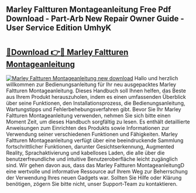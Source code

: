 ## Marley Faltturen Montageanleitung Free Pdf Download - Part-Arb New Repair Owner Guide - User Service Edition UmhyK

# <h2><a href="http://df7oy8m.blite.top/?on=Marley+Faltturen+Montageanleitung">🔗Download 👉🔴 Marley Faltturen Montageanleitung</a></h2>

[![Marley Faltturen Montageanleitung new download](https://i.imgur.com/lujVjoI.png)](http://df7oy8m.blite.top/?on=Marley+Faltturen+Montageanleitung)
Hallo und herzlich willkommen zur Bedienungsanleitung für Ihr neu ausgepacktes Marley Faltturen Montageanleitung. Dieses Handbuch soll Ihnen helfen, das Beste aus Ihrem Produkt herauszuholen, indem es einen umfassenden Überblick über seine Funktionen, den Installationsprozess, die Bedienungsanleitung, Wartungstipps und Fehlerbehebungsverfahren gibt. Bevor Sie Ihr Marley Faltturen Montageanleitung verwenden, nehmen Sie sich bitte einen Moment Zeit, um dieses Handbuch sorgfältig zu lesen. Es enthält detaillierte Anweisungen zum Einrichten des Produkts sowie Informationen zur Verwendung seiner verschiedenen Funktionen und Fähigkeiten. Marley Faltturen Montageanleitung verfügt über eine beeindruckende Sammlung fortschrittlicher Funktionen, darunter Gesichtserkennung, Augmented Reality, Sprachaktivierung und kabelloses Laden, die alle über die benutzerfreundliche und intuitive Benutzeroberfläche leicht zugänglich sind. Wir gehen davon aus, dass das Marley Faltturen MontageanleitungD eine wertvolle und informative Ressource auf Ihrem Weg zur Beherrschung der Verwendung Ihres neuen Gadgets war. Sollten Sie Hilfe oder Klärung benötigen, zögern Sie bitte nicht, unser Support-Team zu kontaktieren.
